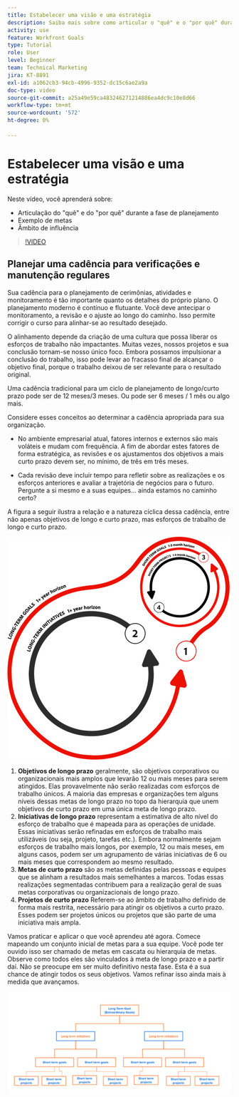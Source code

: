 ```yaml
---
title: Estabelecer uma visão e uma estratégia
description: Saiba mais sobre como articular o "quê" e o "por quê" durante a fase de planejamento, exemplos de metas e escopo de influência.
activity: use
feature: Workfront Goals
type: Tutorial
role: User
level: Beginner
team: Technical Marketing
jira: KT-8891
exl-id: a1062cb3-94cb-4996-9352-dc15c6ae2a9a
doc-type: video
source-git-commit: a25a49e59ca483246271214886ea4dc9c10e8d66
workflow-type: tm+mt
source-wordcount: '572'
ht-degree: 0%

---
```


# Estabelecer uma visão e uma estratégia

Neste vídeo, você aprenderá sobre:

* Articulação do &quot;quê&quot; e do &quot;por quê&quot; durante a fase de planejamento
* Exemplo de metas
* Âmbito de influência

>[!VIDEO](https://video.tv.adobe.com/v/335185/?quality=12&learn=on)

## Planejar uma cadência para verificações e manutenção regulares

Sua cadência para o planejamento de cerimônias, atividades e monitoramento é tão importante quanto os detalhes do próprio plano. O planejamento moderno é contínuo e flutuante. Você deve antecipar o monitoramento, a revisão e o ajuste ao longo do caminho. Isso permite corrigir o curso para alinhar-se ao resultado desejado.

O alinhamento depende da criação de uma cultura que possa liberar os esforços de trabalho não impactantes. Muitas vezes, nossos projetos e sua conclusão tornam-se nosso único foco. Embora possamos impulsionar a conclusão do trabalho, isso pode levar ao fracasso final de alcançar o objetivo final, porque o trabalho deixou de ser relevante para o resultado original.

Uma cadência tradicional para um ciclo de planejamento de longo/curto prazo pode ser de 12 meses/3 meses. Ou pode ser 6 meses / 1 mês ou algo mais.

Considere esses conceitos ao determinar a cadência apropriada para sua organização.

* No ambiente empresarial atual, fatores internos e externos são mais voláteis e mudam com frequência. A fim de abordar estes fatores de forma estratégica, as revisões e os ajustamentos dos objetivos a mais curto prazo devem ser, no mínimo, de três em três meses.

* Cada revisão deve incluir tempo para refletir sobre as realizações e os esforços anteriores e avaliar a trajetória de negócios para o futuro. Pergunte a si mesmo e a suas equipes... ainda estamos no caminho certo?

A figura a seguir ilustra a relação e a natureza cíclica dessa cadência, entre não apenas objetivos de longo e curto prazo, mas esforços de trabalho de longo e curto prazo.

![Um gráfico de um ciclo de execução estratégica](assets/02-workfront-goals-strategic-execution-cycle.png)

1. **Objetivos de longo prazo** geralmente, são objetivos corporativos ou organizacionais mais amplos que levarão 12 ou mais meses para serem atingidos. Elas provavelmente não serão realizadas com esforços de trabalho únicos. A maioria das empresas e organizações tem alguns níveis dessas metas de longo prazo no topo da hierarquia que unem objetivos de curto prazo em uma única meta de longo prazo.
1. **Iniciativas de longo prazo** representam a estimativa de alto nível do esforço de trabalho que é mapeada para as operações de unidade. Essas iniciativas serão refinadas em esforços de trabalho mais utilizáveis (ou seja, projeto, tarefas etc.). Embora normalmente sejam esforços de trabalho mais longos, por exemplo, 12 ou mais meses, em alguns casos, podem ser um agrupamento de várias iniciativas de 6 ou mais meses que correspondem ao mesmo resultado.
1. **Metas de curto prazo** são as metas definidas pelas pessoas e equipes que se alinham a resultados mais semelhantes a marcos. Todas essas realizações segmentadas contribuem para a realização geral de suas metas corporativas ou organizacionais de longo prazo.
1. **Projetos de curto prazo** Referem-se ao âmbito de trabalho definido de forma mais restrita, necessário para atingir os objetivos a curto prazo. Esses podem ser projetos únicos ou projetos que são parte de uma iniciativa mais ampla.

<!--
Your turn graphic
-->

Vamos praticar e aplicar o que você aprendeu até agora. Comece mapeando um conjunto inicial de metas para a sua equipe. Você pode ter ouvido isso ser chamado de metas em cascata ou hierarquia de metas. Observe como todos eles são vinculados à meta de longo prazo e a partir daí. Não se preocupe em ser muito definitivo nesta fase. Esta é a sua chance de atingir todos os seus objetivos. Vamos refinar isso ainda mais à medida que avançamos.

![Um gráfico do mapeamento das metas de curto e longo prazo](assets/03-workfront-goals-goal-mapping.png)
